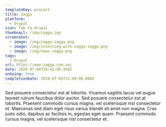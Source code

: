 ```yaml
---
templateKey: project
title: Zagga
platform:
  - Drupal
icon: fab fa-drupal
thumbnail: /img/zagga.jpg
screenshot:
  - image: /img/zagga-zagga.png
  - image: /img/investing-with-zagga-zagga.png
  - image: /img/news-zagga.png
tags:
  - Drupal
url: https://www.zagga.com.au/
date: 2020-07-06T10:41:06.458Z
onGoing: true
completionDate: 2018-07-05T12:00:00.000Z
---
```

Sed posuere consectetur est at lobortis. Vivamus sagittis lacus vel augue laoreet rutrum faucibus dolor auctor. Sed posuere consectetur est at lobortis. Praesent commodo cursus magna, vel scelerisque nisl consectetur et. Maecenas sed diam eget risus varius blandit sit amet non magna. Cras justo odio, dapibus ac facilisis in, egestas eget quam. Praesent commodo cursus magna, vel scelerisque nisl consectetur et.